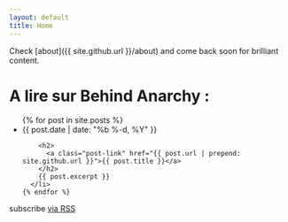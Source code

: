 ```yaml
---
layout: default
title: Home
---
```


Check [about]({{ site.github.url }}/about) and come back soon for brilliant content.

<div class="home">

  <h1 class="page-heading">A lire sur Behind Anarchy :</h1>

  <ul class="post-list">
    {% for post in site.posts %}
      <li>
        <span class="post-meta">{{ post.date | date: "%b %-d, %Y" }}</span>

        <h2>
          <a class="post-link" href="{{ post.url | prepend: site.github.url }}">{{ post.title }}</a>
        </h2>
        {{ post.excerpt }}
      </li>
    {% endfor %}
  </ul>

  <p class="rss-subscribe">subscribe <a href="{{ "/feed.xml" | prepend: site.github.url }}">via RSS</a></p>

</div>
